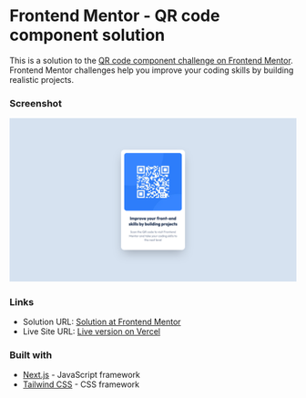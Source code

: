 # Frontend Mentor - QR code component solution

This is a solution to the [QR code component challenge on Frontend Mentor](https://www.frontendmentor.io/challenges/qr-code-component-iux_sIO_H). Frontend Mentor challenges help you improve your coding skills by building realistic projects. 


### Screenshot

![Screenshot of the solved QR code component challeng](./design/screenshot.png)


### Links

- Solution URL: [Solution at Frontend Mentor](https://www.frontendmentor.io/solutions/qr-code-component-tailwind-and-nextjs-wccBAtTkIf)
- Live Site URL: [Live version on Vercel](https://qr-code-component-chi-five.vercel.app)


### Built with

- [Next.js](https://nextjs.org/) - JavaScript framework
- [Tailwind CSS](https://tailwindcss.com/) - CSS framework


